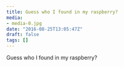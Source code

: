 ```yaml
---
title: Guess who I found in my raspberry?
media:
- media-0.jpg
date: "2016-08-25T13:05:47Z"
draft: false
tags: []
---
```

Guess who I found in my raspberry?

